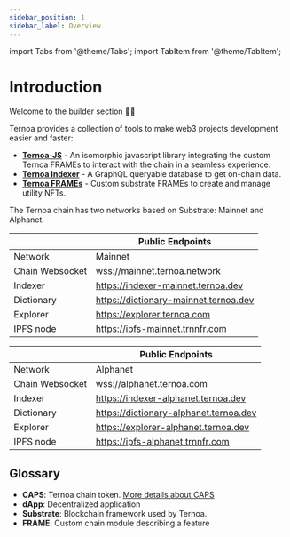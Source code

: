 ```yaml
---
sidebar_position: 1
sidebar_label: Overview
---
```


import Tabs from '@theme/Tabs';
import TabItem from '@theme/TabItem';

# Introduction

Welcome to the builder section 👨‍💻

Ternoa provides a collection of tools to make web3 projects development easier and faster:

- [**Ternoa-JS**](https://www.npmjs.com/package/ternoa-js) - An isomorphic javascript library integrating the custom Ternoa FRAMEs to interact with the chain in a seamless experience.
- [**Ternoa Indexer**](https://indexer-mainnet.ternoa.dev) - A GraphQL queryable database to get on-chain data.
- [**Ternoa FRAMEs**](https://github.com/capsule-corp-ternoa/ternoa-pallets) - Custom substrate FRAMEs to create and manage utility NFTs.

The Ternoa chain has two networks based on Substrate: Mainnet and Alphanet.

<Tabs>
<TabItem value="astar" label="Mainnet Network" default>

|                 | Public Endpoints                      |
| --------------- | ------------------------------------- |
| Network         | Mainnet                               |
| Chain Websocket | wss://mainnet.ternoa.network          |
| Indexer         | https://indexer-mainnet.ternoa.dev    |
| Dictionary      | https://dictionary-mainnet.ternoa.dev |
| Explorer        | https://explorer.ternoa.com           |
| IPFS node       | https://ipfs-mainnet.trnnfr.com       |

</TabItem>

<TabItem value="shiden" label="Alphanet Network" default>

|                 | Public Endpoints                       |
| --------------- | -------------------------------------- |
| Network         | Alphanet                               |
| Chain Websocket | wss://alphanet.ternoa.com              |
| Indexer         | https://indexer-alphanet.ternoa.dev    |
| Dictionary      | https://dictionary-alphanet.ternoa.dev |
| Explorer        | https://explorer-alphanet.ternoa.dev   |
| IPFS node       | https://ipfs-alphanet.trnnfr.com       |

</TabItem>
</Tabs>

## Glossary

- **CAPS**: Ternoa chain token. [More details about CAPS](https://www.ternoa.network/token)
- **dApp**: Decentralized application
- **Substrate**: Blockchain framework used by Ternoa.
- **FRAME**: Custom chain module describing a feature
